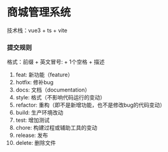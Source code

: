# 商城管理系统

技术栈：vue3 + ts + vite


### 提交规则
格式：前缀 + 英文冒号: + 1个空格 + 描述

1. feat: 新功能（feature）
2. hotfix: 修补bug
3. docs: 文档（documentation）
4. style: 格式（不影响代码运行的变动）
5. refactor: 重构（即不是新增功能，也不是修改bug的代码变动）
6. build: 生产环境改动
7. test: 增加测试
8. chore: 构建过程或辅助工具的变动
9. release: 发布
10. delete: 删除文件
